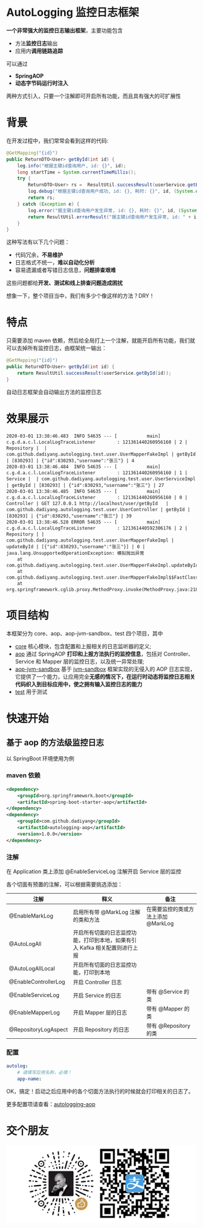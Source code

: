 # AutoLogging 监控日志框架

**一个非常强大的监控日志输出框架**，主要功能包含

* 方法**监控日志**输出
* 应用内**调用链路追踪**

可以通过

* **SpringAOP**
* **动态字节码运行时注入**

两种方式引入，只要一个注解即可开启所有功能，而且具有强大的可扩展性

# 背景

在开发过程中，我们常常会看到这样的代码: 

```java
@GetMapping("{id}")
public ReturnDTO<User> getById(int id) {
    log.info("根据主键id查询用户, id: {}", id);
    long startTime = System.currentTimeMillis();
    try {
        ReturnDTO<User> rs =  ResultUtil.successResult(userService.getById(id));
        log.debug("根据主键id查询用户成功, id: {}, 耗时: {}", id, (System.currentTimeMills() - startTime));
        return rs;
    } catch (Exception e) {
        log.error("据主键id查询用户发生异常, id: {}, 耗时: {}", id, (System.currentTimeMills() - startTime), e);
        return ResultUtil.errorResult("据主键id查询用户发生异常, id: " + id);
    }
}
```
这种写法有以下几个问题：

* 代码冗余，**不易维护**
* 日志格式不统一，**难以自动化分析**
* 容易遗漏或者写错日志信息，**问题排查艰难**

这些问题都给**开发、测试和线上排查问题造成困扰**

想象一下，整个项目当中，我们有多少个像这样的方法？DRY！

# 特点

只需要添加 maven 依赖，然后给全局打上一个注解，就能开启所有功能，我们就可以去掉所有监控日志，由框架统一输出：

```java
@GetMapping("{id}")
public ReturnDTO<User> getById(int id) {
    return ResultUtil.successResult(userService.getById(id));
}
```

自动日志框架会自动输出方法的监控日志

# 效果展示

```text
2020-03-01 13:38:46.483  INFO 54635 --- [           main] c.g.d.a.c.l.LocalLogTraceListener        : 121361440260956160 | 2 | Repository |  | com.github.dadiyang.autologging.test.user.UserMapperFakeImpl | getById | [830293] | {"id":830293,"username":"张三"} | 4
2020-03-01 13:38:46.484  INFO 54635 --- [           main] c.g.d.a.c.l.LocalLogTraceListener        : 121361440260956160 | 1 | Service |  | com.github.dadiyang.autologging.test.user.UserServiceImpl | getById | [830293] | {"id":830293,"username":"张三"} | 27
2020-03-01 13:38:46.485  INFO 54635 --- [           main] c.g.d.a.c.l.LocalLogTraceListener        : 121361440260956160 | 0 | Controller | GET 127.0.0.1 http://localhost/user/getById   | com.github.dadiyang.autologging.test.user.UserController | getById | [830293] | {"id":830293,"username":"张三"} | 39
2020-03-01 13:38:46.528 ERROR 54635 --- [           main] c.g.d.a.c.l.LocalLogTraceListener        : 121361440592306176 | 2 | Repository | | com.github.dadiyang.autologging.test.user.UserMapperFakeImpl | updateById | [{"id":830293,"username":"张三"}] | 0 | java.lang.UnsupportedOperationException: 模拟抛出异常
	at com.github.dadiyang.autologging.test.user.UserMapperFakeImpl.updateById(UserMapperFakeImpl.java:14)
	at com.github.dadiyang.autologging.test.user.UserMapperFakeImpl$$FastClassBySpringCGLIB$$8b95b1d3.invoke(<generated>)
	at org.springframework.cglib.proxy.MethodProxy.invoke(MethodProxy.java:218)
```

# 项目结构

本框架分为 core、aop、aop-jvm-sandbox、test 四个项目，其中 

* [core](./autologging-core) 核心模块，包含配置和上报相关的日志监听器的定义;
* [aop](./autologging-aop) 通过 SpringAOP **打印和上报方法执行的监控信息**，包括对 Controller、 Service 和 Mapper 层的监控日志，以及统一异常处理;
* [aop-jvm-sandbox](./autologging-aop-jvm-sandbox) 基于 [jvm-sandbox](https://github.com/alibaba/jvm-sandbox) 框架实现的无侵入的 AOP 日志实现，它提供了一个能力，让应用完全**无感的情况下，在运行时动态将监控日志相关代码织入到目标应用中，使之拥有输入监控日志的能力**
* [test](./autologging-test) 用于测试

# 快速开始

## 基于 aop 的方法级监控日志

以 SpringBoot 环境使用为例

### maven 依赖

```xml
<dependency>
    <groupId>org.springframework.boot</groupId>
    <artifactId>spring-boot-starter-aop</artifactId>
</dependency>
<dependency>
    <groupId>com.github.dadiyang</groupId>
    <artifactId>autologging-aop</artifactId>
    <version>1.0.0</version>
</dependency>
```

### 注解

在 Application 类上添加 @EnableServiceLog 注解开启 Service 层的监控

各个切面有预置的注解，可以根据需要挑选添加：

| 注解 | 释义 | 备注|
|------|------|-----|
|@EnableMarkLog| 启用所有带 @MarkLog 注解的类和方法|在需要监控的类或方法上添加 @MarkLog 
|@AutoLogAll| 开启所有切面的日志监控功能，打印到本地，如果有引入 Kafka 相关配置则进行上报||
|@AutoLogAllLocal| 开启所有切面的日志监控功能，打印到本地||
|@EnableControllerLog| 开启 Controller 日志|
|@EnableServiceLog| 开启 Service 的日志| 带有 @Service 的类
|@EnableMapperLog| 开启 Mapper 层的日志| 带有 @Mapper 的类|
|@RepositoryLogAspect| 开启 Repository 的日志| 带有  @Repository 的类|

### 配置

```yaml
autolog:
    # 请填写应用名称，必填！
    app-name: 
```

OK，搞定！启动之后应用中的各个切面方法执行的时候就会打印相关的日志了。

更多配置项请查看：[autologging-aop](./autologging-aop)


# 交个朋友

![donation](./docimg/donation.png)